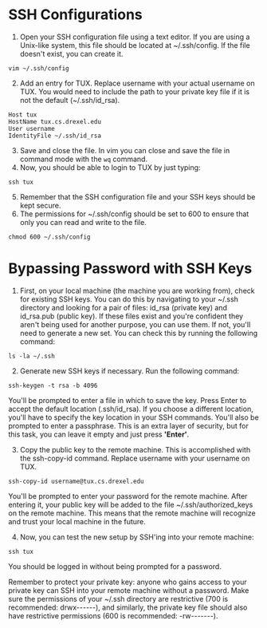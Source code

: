 # SSH Configurations #
1. Open your SSH configuration file using a text editor. If you are using a Unix-like system, this file should be located at ~/.ssh/config.
If the file doesn't exist, you can create it.
```
vim ~/.ssh/config
```
2. Add an entry for TUX. Replace username with your actual username on TUX.
You would need to include the path to your private key file if it is not the default (~/.ssh/id_rsa).
```
Host tux
HostName tux.cs.drexel.edu
User username
IdentityFile ~/.ssh/id_rsa
```
3. Save and close the file. In vim you can close and save the file in command mode with the `wq` command.
4. Now, you should be able to login to TUX by just typing:
```
ssh tux
```
5. Remember that the SSH configuration file and your SSH keys should be kept secure.
6. The permissions for ~/.ssh/config should be set to 600 to ensure that only you can read and write to the file.
```
chmod 600 ~/.ssh/config
```

# Bypassing Password with SSH Keys #

1. First, on your local machine (the machine you are working from), check for existing SSH keys.
You can do this by navigating to your ~/.ssh directory and looking for a pair of files: id_rsa (private key) and id_rsa.pub (public key).
If these files exist and you're confident they aren't being used for another purpose, you can use them. If not, you'll need to generate a new set. You can check this by running the following command:
```
ls -la ~/.ssh
```
2. Generate new SSH keys if necessary. Run the following command:
```
ssh-keygen -t rsa -b 4096
```
You'll be prompted to enter a file in which to save the key. Press Enter to accept the default location (.ssh/id_rsa). If you choose a different location, you'll have to specify the key location in your SSH commands.
You'll also be prompted to enter a passphrase. This is an extra layer of security, but for this task, you can leave it empty and just press **'Enter'**.

3. Copy the public key to the remote machine. This is accomplished with the ssh-copy-id command. 
Replace username with your username on TUX.
```
ssh-copy-id username@tux.cs.drexel.edu
```
You'll be prompted to enter your password for the remote machine. After entering it, your public key will be added to the file ~/.ssh/authorized_keys on the remote machine.
This means that the remote machine will recognize and trust your local machine in the future.

4. Now, you can test the new setup by SSH'ing into your remote machine:
```
ssh tux
```
You should be logged in without being prompted for a password.


Remember to protect your private key: anyone who gains access to your private key can SSH into your remote machine without a password. 
Make sure the permissions of your ~/.ssh directory are restrictive (700 is recommended: drwx------), and similarly, the private key file should also have restrictive permissions (600 is recommended: -rw-------).
